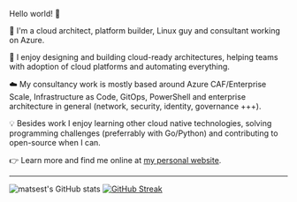 Hello world! 👋

🥷 I'm a cloud architect, platform builder, Linux guy and consultant working on Azure.

🔨 I enjoy designing and building cloud-ready architectures, helping teams with adoption of cloud platforms and automating everything.

☁️ My consultancy work is mostly based around Azure CAF/Enterprise Scale, Infrastructure as Code, GitOps, PowerShell and enterprise architecture in general (network, security, identity, governance +++).

💡 Besides work I enjoy learning other cloud native technologies, solving programming challenges (preferrably with Go/Python) and contributing to open-source when I can.

👉‍ Learn more and find me online at [my personal website](https://mxe.no).

---

![matsest's GitHub stats](https://github-readme-stats.vercel.app/api?username=matsest&count_private=true&show_icons=true)
[![GitHub Streak](https://github-readme-streak-stats.herokuapp.com?user=matsest&hide_border=true&date_format=M%20j%5B%2C%20Y%5D)](https://git.io/streak-stats)
